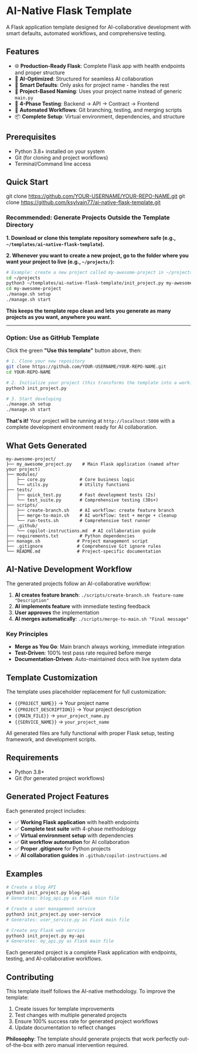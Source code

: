 # AI-Native Flask Template

A Flask application template designed for AI-collaborative development with smart defaults, automated workflows, and comprehensive testing.

## Features

- 🌐 **Production-Ready Flask**: Complete Flask app with health endpoints and proper structure
- 🤖 **AI-Optimized**: Structured for seamless AI collaboration
- 🚀 **Smart Defaults**: Only asks for project name - handles the rest
- 📁 **Project-Based Naming**: Uses your project name instead of generic `main.py`
- 🧪 **4-Phase Testing**: Backend → API → Contract → Frontend
- 🔄 **Automated Workflows**: Git branching, testing, and merging scripts
- 📦 **Complete Setup**: Virtual environment, dependencies, and structure

## Prerequisites

- Python 3.8+ installed on your system
- Git (for cloning and project workflows)
- Terminal/Command line access

## Quick Start

git clone https://github.com/YOUR-USERNAME/YOUR-REPO-NAME.git
git clone https://github.com/ksylvain77/ai-native-flask-template.git

### Recommended: Generate Projects Outside the Template Directory

**1. Download or clone this template repository somewhere safe (e.g., `~/templates/ai-native-flask-template`).**

**2. Whenever you want to create a new project, go to the folder where you want your project to live (e.g., `~/projects/`):**

```bash
# Example: create a new project called my-awesome-project in ~/projects
cd ~/projects
python3 ~/templates/ai-native-flask-template/init_project.py my-awesome-project
cd my-awesome-project
./manage.sh setup
./manage.sh start
```

**This keeps the template repo clean and lets you generate as many projects as you want, anywhere you want.**

---

### Option: Use as GitHub Template

Click the green **"Use this template"** button above, then:

```bash
# 1. Clone your new repository
git clone https://github.com/YOUR-USERNAME/YOUR-REPO-NAME.git
cd YOUR-REPO-NAME

# 2. Initialize your project (this transforms the template into a working app)
python3 init_project.py

# 3. Start developing
./manage.sh setup
./manage.sh start
```

**That's it!** Your project will be running at `http://localhost:5000` with a complete development environment ready for AI collaboration.

## What Gets Generated

```
my-awesome-project/
├── my_awesome_project.py    # Main Flask application (named after your project)
├── modules/
│   ├── core.py             # Core business logic
│   └── utils.py            # Utility functions
├── tests/
│   ├── quick_test.py       # Fast development tests (2s)
│   └── test_suite.py       # Comprehensive testing (30s+)
├── scripts/
│   ├── create-branch.sh    # AI workflow: create feature branch
│   ├── merge-to-main.sh    # AI workflow: test + merge + cleanup
│   └── run-tests.sh        # Comprehensive test runner
├── .github/
│   └── copilot-instructions.md  # AI collaboration guide
├── requirements.txt        # Python dependencies
├── manage.sh              # Project management script
├── .gitignore             # Comprehensive Git ignore rules
└── README.md              # Project-specific documentation
```

## AI-Native Development Workflow

The generated projects follow an AI-collaborative workflow:

1. **AI creates feature branch**: `./scripts/create-branch.sh feature-name "Description"`
2. **AI implements feature** with immediate testing feedback
3. **User approves** the implementation
4. **AI merges automatically**: `./scripts/merge-to-main.sh "Final message"`

### Key Principles

- **Merge as You Go**: Main branch always working, immediate integration
- **Test-Driven**: 100% test pass rate required before merge
- **Documentation-Driven**: Auto-maintained docs with live system data

## Template Customization

The template uses placeholder replacement for full customization:

- `{{PROJECT_NAME}}` → Your project name
- `{{PROJECT_DESCRIPTION}}` → Your project description
- `{{MAIN_FILE}}` → `your_project_name.py`
- `{{SERVICE_NAME}}` → `your_project_name`

All generated files are fully functional with proper Flask setup, testing framework, and development scripts.

## Requirements

- Python 3.8+
- Git (for generated project workflows)

## Generated Project Features

Each generated project includes:

- ✅ **Working Flask application** with health endpoints
- ✅ **Complete test suite** with 4-phase methodology
- ✅ **Virtual environment setup** with dependencies
- ✅ **Git workflow automation** for AI collaboration
- ✅ **Proper .gitignore** for Python projects
- ✅ **AI collaboration guides** in `.github/copilot-instructions.md`

## Examples

```bash
# Create a blog API
python3 init_project.py blog-api
# Generates: blog_api.py as Flask main file

# Create a user management service
python3 init_project.py user-service
# Generates: user_service.py as Flask main file

# Create any Flask web service
python3 init_project.py my-api
# Generates: my_api.py as Flask main file
```

Each generated project is a complete Flask application with endpoints, testing, and AI-collaborative workflows.

## Contributing

This template itself follows the AI-native methodology. To improve the template:

1. Create issues for template improvements
2. Test changes with multiple generated projects
3. Ensure 100% success rate for generated project workflows
4. Update documentation to reflect changes

**Philosophy**: The template should generate projects that work perfectly out-of-the-box with zero manual intervention required.
